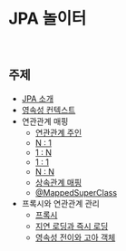 # JPA 놀이터

<br>

## 주제
- [JPA 소개](./docs/README.md)
- [영속성 컨텍스트](https://github.com/binghe819/jpa-learning-sandbox/tree/persistence-context)
- 연관관계 매핑
    - [연관관계 주인](https://github.com/binghe819/jpa-learning-sandbox/tree/relation-mapping-owner-of-relationship)
    - [N : 1](https://github.com/binghe819/jpa-learning-sandbox/tree/relation-mapping-N-1)
    - [1 : N](https://github.com/binghe819/jpa-learning-sandbox/tree/relation-mapping-1-N)
    - [1 : 1](https://github.com/binghe819/jpa-learning-sandbox/tree/relation-mapping-1-1)
    - [N : N](https://github.com/binghe819/jpa-learning-sandbox/tree/relation-mapping-N-N)
    - [상속관계 매핑](https://github.com/binghe819/jpa-learning-sandbox/tree/relation-mapping-abstract)
    - [@MappedSuperClass](https://github.com/binghe819/jpa-learning-sandbox/tree/relation-mapping-mappedsuperclass)
- 프록시와 연관관계 관리
    - [프록시](https://github.com/binghe819/jpa-learning-sandbox/tree/proxy)
    - [지연 로딩과 즉시 로딩](https://github.com/binghe819/jpa-learning-sandbox/tree/proxy-lazy-and-eager)
    - [영속성 전이와 고아 객체](https://github.com/binghe819/jpa-learning-sandbox/tree/cascade)

